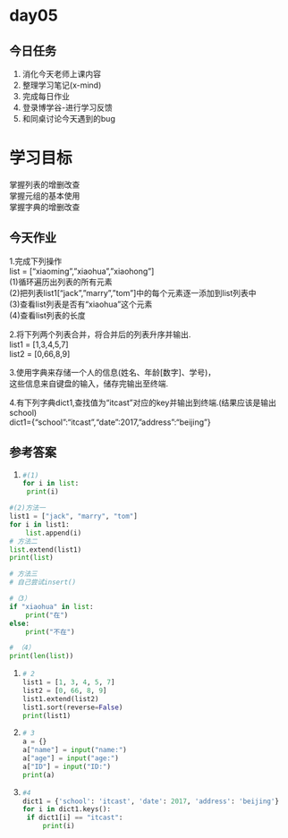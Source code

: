 # day05

## 今日任务

1. 消化今天老师上课内容
2. 整理学习笔记\(x-mind\)
3. 完成每日作业
4. 登录博学谷-进行学习反馈
5. 和同桌讨论今天遇到的bug

# 学习目标

掌握列表的增删改查  
掌握元组的基本使用  
掌握字典的增删改查

## 今天作业

1.完成下列操作  
list = \[“xiaoming”,”xiaohua”,”xiaohong”\]  
\(1\)循环遍历出列表的所有元素  
\(2\)把列表list1\[“jack”,”marry”,”tom”\]中的每个元素逐一添加到list列表中  
\(3\)查看list列表是否有“xiaohua”这个元素  
\(4\)查看list列表的长度

2.将下列两个列表合并，将合并后的列表升序并输出.  
list1 = \[1,3,4,5,7\]  
list2 = \[0,66,8,9\]

3.使用字典来存储一个人的信息\(姓名、年龄\[数字\]、学号\)，  
这些信息来自键盘的输入，储存完输出至终端.

4.有下列字典dict1,查找值为“itcast”对应的key并输出到终端.\(结果应该是输出school\)  
dict1={“school”:“itcast”,“date”:2017,”address”:“beijing”}

## 参考答案

1. ```py
   #(1)
   for i in list:
    print(i)
   ```

```py
#(2)方法一
list1 = ["jack", "marry", "tom"]
for i in list1:
    list.append(i)
# 方法二
list.extend(list1)
print(list)

# 方法三
# 自己尝试insert()
```

```py
#（3）
if "xiaohua" in list:
    print("在")
else:
    print("不在")
```

```py
# （4）
print(len(list))
```

1. ```py
   # 2 
   list1 = [1, 3, 4, 5, 7]
   list2 = [0, 66, 8, 9]
   list1.extend(list2)
   list1.sort(reverse=False)
   print(list1)
   ```
2. ```py
   # 3
   a = {}
   a["name"] = input("name:")
   a["age"] = input("age:")
   a["ID"] = input("ID:")
   print(a)

   ```
3. ```py
   #4
   dict1 = {'school': 'itcast', 'date': 2017, 'address': 'beijing'}
   for i in dict1.keys():
    if dict1[i] == "itcast":
        print(i)
   ```



